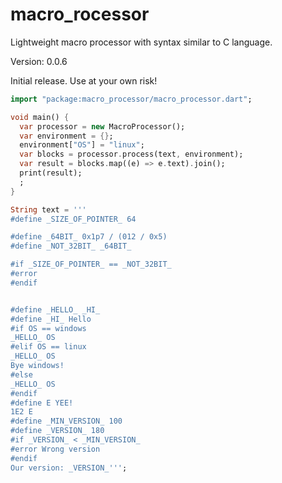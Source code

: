 macro_rocessor
=====

Lightweight macro processor with syntax similar to C language.

Version: 0.0.6

Initial release. Use at your own risk!

```dart
import "package:macro_processor/macro_processor.dart";

void main() {
  var processor = new MacroProcessor();
  var environment = {};
  environment["OS"] = "linux";
  var blocks = processor.process(text, environment);
  var result = blocks.map((e) => e.text).join();
  print(result);
  ;
}

String text = '''
#define _SIZE_OF_POINTER_ 64

#define _64BIT_ 0x1p7 / (012 / 0x5)
#define _NOT_32BIT_ _64BIT_

#if _SIZE_OF_POINTER_ == _NOT_32BIT_
#error
#endif


#define _HELLO_ _HI_
#define _HI_ Hello
#if OS == windows
_HELLO_ OS
#elif OS == linux
_HELLO_ OS
Bye windows!
#else
_HELLO_ OS
#endif
#define E YEE!
1E2 E
#define _MIN_VERSION_ 100
#define _VERSION_ 180
#if _VERSION_ < _MIN_VERSION_
#error Wrong version 
#endif
Our version: _VERSION_''';

```
